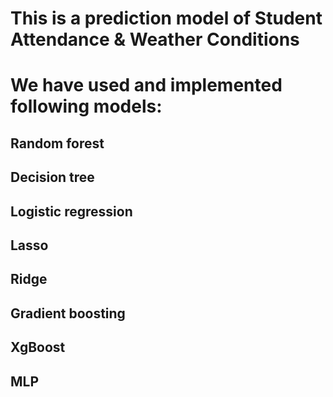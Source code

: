 # This is a prediction model of Student Attendance & Weather Conditions
# We have used and implemented following models:
## Random forest
## Decision tree
## Logistic regression
## Lasso
## Ridge
## Gradient boosting
## XgBoost
## MLP